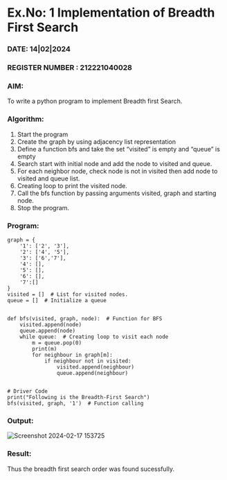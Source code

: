 # Ex.No: 1  Implementation of Breadth First Search 
### DATE: 14|02|2024                                                                            
### REGISTER NUMBER : 212221040028
### AIM: 
To write a python program to implement Breadth first Search. 
### Algorithm:
1. Start the program
2. Create the graph by using adjacency list representation
3. Define a function bfs and take the set “visited” is empty and “queue” is empty
4. Search start with initial node and add the node to visited and queue.
5. For each neighbor node, check node is not in visited then add node to visited and queue list.
6.  Creating loop to print the visited node.
7.   Call the bfs function by passing arguments visited, graph and starting node.
8.   Stop the program.
### Program:
```
graph = {
    '1': ['2', '3'],
    '2': ['4', '5'],
    '3': ['6','7'],
    '4': [],
    '5': [],
    '6': [],
    '7':[]
}
visited = []  # List for visited nodes.
queue = []  # Initialize a queue


def bfs(visited, graph, node):  # Function for BFS
    visited.append(node)
    queue.append(node)
    while queue:  # Creating loop to visit each node
        m = queue.pop(0)
        print(m)
        for neighbour in graph[m]:
            if neighbour not in visited:
                visited.append(neighbour)
                queue.append(neighbour) 


# Driver Code
print("Following is the Breadth-First Search")
bfs(visited, graph, '1')  # Function calling
```












### Output:
![Screenshot 2024-02-17 153725](https://github.com/dyanesh-100/AI_Lab_2023-24/assets/114641798/23ac9746-90fb-4a1f-941e-0459d06aca81)



### Result:
Thus the breadth first search order was found sucessfully.
